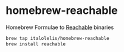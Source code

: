 # homebrew-reachable

Homebrew Formulae to [Reachable](italolelis/reachable) binaries

```sh
brew tap italolelis/homebrew-reachable
brew install reachable
```
